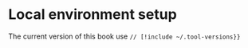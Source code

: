 # Local environment setup

The current version of this book use `// [!include ~/.tool-versions}}`

<!-- TODO -->
